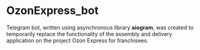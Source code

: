 # OzonExpress_bot
 
Telegram bot, written using asynchronous library **aiogram**, was created to temporarily replace the functionality of the assembly and delivery application on the project Ozon Express for franchisees.
